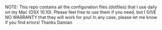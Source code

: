 NOTE: This repo contains all the configuration files (dotfiles) that I use daily on my Mac (OSX 10.10).
Please feel free to use them if you need, but I GIVE NO WARRANTY that they
will work for you!
In any case, please let me know if you find errors!
Thanks
Damian

